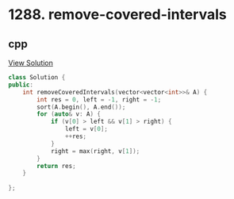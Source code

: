 # 1288. remove-covered-intervals

## cpp

[View Solution](1288-remove-covered-intervals.cpp)


```cpp
class Solution {
public:
    int removeCoveredIntervals(vector<vector<int>>& A) {
        int res = 0, left = -1, right = -1;
        sort(A.begin(), A.end());
        for (auto& v: A) {
            if (v[0] > left && v[1] > right) {
                left = v[0];
                ++res;
            }
            right = max(right, v[1]);
        }
        return res;
    }
    
};
```

